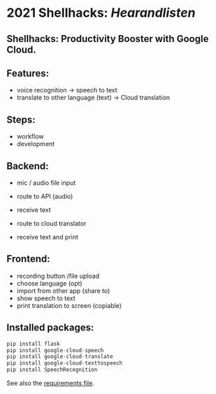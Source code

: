 # 2021 Shellhacks: *Hearandlisten*
## Shellhacks: Productivity Booster with Google Cloud. 

## Features: 
* voice recognition &rarr; speech to text
* translate to other language (text) &rarr; Cloud translation

## Steps: 
* workflow
* development

## Backend: 
* mic / audio file input
* route to API (audio)

* receive text
* route to cloud translator
* receive text and print

## Frontend: 
* recording button /file upload
* choose language (opt)
* import from other app (share to)
* show speech to text
* print translation to screen (copiable)

## Installed packages: 
```python
pip install flask
pip install google-cloud-speech
pip install google-cloud-translate
pip install google-cloud-texttospeech
pip install SpeechRecognition
```

See also the [requirements file](./requirements.txt).
